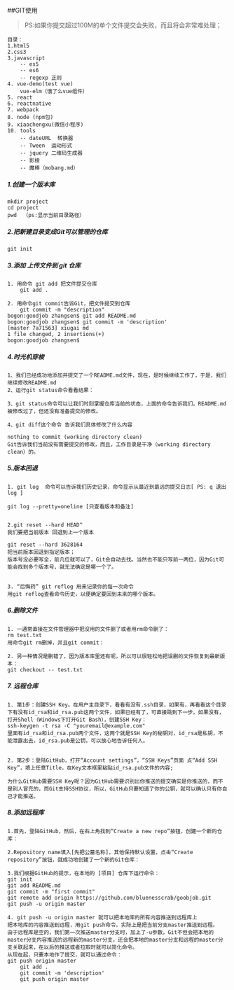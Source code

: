 
##GIT使用
>PS:如果你提交超过100M的单个文件提交会失败，而且将会非常难处理；

	目录：
	1.html5
	2.css3
	3.javascript
		-- es5
		-- es6
		-- regexp 正则
	4. vue-demo(test vue)
		vue-elm（饿了么vue组件）
	5. react
	6. reactnative
	7. webpack
	8. node (npm包)
	9. xiaochengxu(微信小程序)
	10. tools
		-- dateURL  转换器
		-- Tween  运动形式
		-- jquery 二维码生成器
		-- 影梭
		-- 魔棒（mobang.md）

##### 1.创建一个版本库
	mkdir project
	cd project
	pwd  （ps:显示当前目录路径）

##### 2.把新建目录变成Git可以管理的仓库
	git init
	
##### 3.添加 上传文件到 git 仓库
	1. 用命令 git add 把文件提交仓库
		git add .
		
	2. 用命令git commit告诉Git，把文件提交到仓库
		git commit -m "description"
	bogon:goodjob zhangsen$ git add README.md 
	bogon:goodjob zhangsen$ git commit -m 'description'
	[master 7a71563] xiugai md
 	1 file changed, 2 insertions(+)
	bogon:goodjob zhangsen$ 
	
##### 4.时光机穿梭
	1、我们已经成功地添加并提交了一个README.md文件，现在，是时候继续工作了，于是，我们继续修改README.md
	2、运行git status命令看看结果：
	
	3、git status命令可以让我们时刻掌握仓库当前的状态，上面的命令告诉我们，README.md被修改过了，但还没有准备提交的修改。
	
	4、git diff这个命令 告诉我们具体修改了什么内容
	
	nothing to commit (working directory clean)
	Git告诉我们当前没有需要提交的修改，而且，工作目录是干净（working directory clean）的。
	
##### 5.版本回退
	1. git log  命令可以告诉我们历史记录，命令显示从最近到最远的提交日志[ PS: q 退出log ]
	
	git log --pretty=oneline [只查看版本和备注]
	
	
	2.git reset --hard HEAD^  
	我们要把当前版本 回退到上一个版本
	
	git reset --hard 3628164
	把当前版本回退到指定版本；
	版本号没必要写全，前几位就可以了，Git会自动去找。当然也不能只写前一两位，因为Git可能会找到多个版本号，就无法确定是哪一个了。
	
	
	3. “后悔药” git reflog 用来记录你的每一次命令
	用git reflog查看命令历史，以便确定要回到未来的哪个版本。
	
##### 6.删除文件
	1. 一通常直接在文件管理器中把没用的文件删了或者用rm命令删了：
	rm test.txt
	用命令git rm删掉，并且git commit：
	
	2. 另一种情况是删错了，因为版本库里还有呢，所以可以很轻松地把误删的文件恢复到最新版本：
	git checkout -- test.txt
	
##### 7. 远程仓库
	1. 第1步：创建SSH Key。在用户主目录下，看看有没有.ssh目录，如果有，再看看这个目录下有没有id_rsa和id_rsa.pub这两个文件，如果已经有了，可直接跳到下一步。如果没有，打开Shell（Windows下打开Git Bash），创建SSH Key：
	ssh-keygen -t rsa -C "youremail@example.com"
	里面有id_rsa和id_rsa.pub两个文件，这两个就是SSH Key的秘钥对，id_rsa是私钥，不能泄露出去，id_rsa.pub是公钥，可以放心地告诉任何人。
	
	
	2. 第2步：登陆GitHub，打开“Account settings”，“SSH Keys”页面 点“Add SSH Key”，填上任意Title，在Key文本框里粘贴id_rsa.pub文件的内容;
	
	为什么GitHub需要SSH Key呢？因为GitHub需要识别出你推送的提交确实是你推送的，而不是别人冒充的，而Git支持SSH协议，所以，GitHub只要知道了你的公钥，就可以确认只有你自己才能推送。
	
##### 8.添加远程库
	1.首先，登陆GitHub，然后，在右上角找到“Create a new repo”按钮，创建一个新的仓库： 
	
	2.Repository name填入[先把公墓名称]，其他保持默认设置，点击“Create repository”按钮，就成功地创建了一个新的Git仓库：
	
	3.我们根据GitHub的提示，在本地的 [项目] 仓库下运行命令：
	git init
	git add README.md
	git commit -m "first commit"
	git remote add origin https://github.com/bluenesscrab/goobjob.git
	git push -u origin master
	
	4. git push -u origin master 就可以把本地库的所有内容推送到远程库上
	把本地库的内容推送到远程，用git push命令，实际上是把当前分支master推送到远程。
	由于远程库是空的，我们第一次推送master分支时，加上了-u参数，Git不但会把本地的master分支内容推送的远程新的master分支，还会把本地的master分支和远程的master分支关联起来，在以后的推送或者拉取时就可以简化命令。
	从现在起，只要本地作了提交，就可以通过命令：
	git push origin master
		git add .
		git commit -m 'description'
		git push origin master